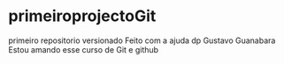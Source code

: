 # primeiroprojectoGit
primeiro repositorio versionado 
 Feito com a ajuda dp Gustavo Guanabara 
 Estou amando esse curso de Git e github
